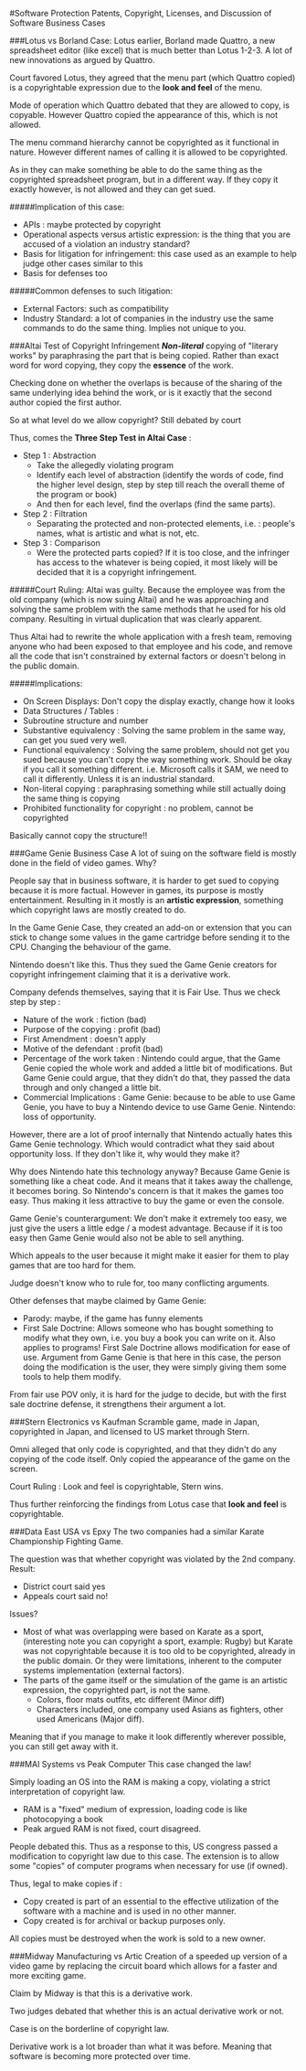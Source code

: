 #Software Protection Patents, Copyright, Licenses, and Discussion of Software Business Cases

###Lotus vs Borland Case:
Lotus earlier, Borland made Quattro, a new spreadsheet editor (like excel)
that is much better than Lotus 1-2-3. A lot of new innovations as argued by
Quattro.

Court favored Lotus, they agreed that the menu part (which Quattro copied) is 
a copyrightable expression due to the **look and feel** of the menu. 

Mode of operation which Quattro debated that they are allowed to copy, is copyable.
However Quattro copied the appearance of this, which is not allowed.

The menu command hierarchy cannot be copyrighted as it functional in nature. However
different names of calling it is allowed to be copyrighted. 

As in they can make something be able to do the same thing as
the copyrighted spreadsheet program, but in a different way. 
If they copy it exactly however, is not allowed and they can get sued.

#####Implication of this case:
- APIs : maybe protected by copyright
- Operational aspects versus artistic expression: is the thing that you
are accused of a violation an industry standard? 
- Basis for litigation for infringement: this case used as an example
to help judge other cases similar to this
- Basis for defenses too

#####Common defenses to such litigation: 
- External Factors: such as compatibility
- Industry Standard: a lot of companies in the industry use the
same commands to do the same thing. Implies not unique to you.

###Altai Test of Copyright Infringement
**_Non-literal_** copying of "literary works" by paraphrasing the part that is being copied.
Rather than exact word for word copying, they copy the **essence** of the work.

Checking done on whether the overlaps is because of the sharing of the same
underlying idea behind the work, or is it exactly that the second author
copied the first author.

So at what level do we allow copyright? Still debated by court

Thus, comes the **Three Step Test in Altai Case** :
- Step 1 : Abstraction
    - Take the allegedly violating program 
    - Identify each level of abstraction (identify the words of code, find
    the higher level design, step by step till reach the overall theme of the program or book) 
    - And then for each level, find the overlaps (find the same parts). 
- Step 2 : Filtration
    - Separating the protected and non-protected elements, i.e. : people's names, 
    what is artistic and what is not, etc.
- Step 3 : Comparison
    - Were the protected parts copied? If it is too close, and the infringer has access to
    the whatever is being copied, it most likely will be decided that it is a copyright infringement.

#####Court Ruling:
Altai was guilty. Because the employee was from the old company (which is now suing Altai)
and he was approaching and solving the same problem with the same methods that he used
for his old company. Resulting in virtual duplication that was clearly apparent.

Thus Altai had to rewrite the whole application with a fresh team, removing anyone who
had been exposed to that employee and his code, and remove all the code that isn't constrained
by external factors or doesn't belong in the public domain.

#####Implications:
- On Screen Displays: Don't copy the display exactly, change how it looks
- Data Structures / Tables : 
- Subroutine structure and number
- Substantive equivalency : Solving the same problem in the same way, can get you sued
very well.
- Functional equivalency : Solving the same problem, should not get you sued because you can't
copy the way something work. Should be okay if you call it something different. i.e. Microsoft calls
it SAM, we need to call it differently. Unless it is an industrial standard.
- Non-literal copying : paraphrasing something while still actually doing the same
thing is copying
- Prohibited functionality for copyright : no problem, cannot be copyrighted

Basically cannot copy the structure!!

###Game Genie Business Case
A lot of suing on the software field is mostly done in the field of 
video games. Why?

People say that in business software, it is harder to get sued to copying because
it is more factual. However in games, its purpose is mostly entertainment. Resulting in 
it mostly is an **artistic expression**, something which copyright laws are mostly 
created to do.

In the Game Genie Case, they created an add-on or extension that you can stick
to change some values in the game cartridge before sending it to the CPU. Changing the
behaviour of the game. 

Nintendo doesn't like this. Thus they sued the Game Genie creators for copyright infringement claiming that
it is a derivative work.

Company defends themselves, saying that it is Fair Use. Thus we check step by step :
- Nature of the work : fiction (bad)
- Purpose of the copying : profit (bad)
- First Amendment : doesn't apply
- Motive of the defendant : profit (bad)
- Percentage of the work taken : Nintendo could argue, that the Game Genie
copied the whole work and added a little bit of modifications. But Game Genie could
argue, that they didn't do that, they passed the data through and only changed a little bit.
- Commercial Implications : Game Genie: because to be able to use Game Genie, you have to buy
a Nintendo device to use Game Genie. Nintendo: loss of opportunity. 

However, there are a lot of proof internally that Nintendo actually hates this 
Game Genie technology. Which would contradict what they said about opportunity loss.
If they don't like it, why would they make it?

Why does Nintendo hate this technology anyway? Because Game Genie is 
something like a cheat code. And it means that it takes away the challenge, it
becomes boring. So Nintendo's concern is that it makes the games too easy. Thus making
it less attractive to buy the game or even the console.

Game Genie's counterargument:  We don't make it extremely too easy, we just give the users
a little edge / a modest advantage. Because if it is too easy then Game Genie would also not
be able to sell anything.

Which appeals to the user because it might make it easier for them to play 
games that are too hard for them.

Judge doesn't know who to rule for, too many conflicting arguments.

Other defenses that maybe claimed by Game Genie:
- Parody: maybe, if the game has funny elements
- First Sale Doctrine: Allows someone who has bought something to modify
what they own, i.e. you buy a book you can write on it. Also applies to programs!
First Sale Doctrine allows modification for ease of use. Argument from Game Genie
is that here in this case, the person doing the modification is the user, they
were simply giving them some tools to help them modify. 

From fair use POV only, it is hard for the judge to decide, but with the
first sale doctrine defense, it strengthens their argument a lot. 

###Stern Electronics vs Kaufman
Scramble game, made in Japan, copyrighted in Japan, and licensed to US
market through Stern.

Omni alleged that only code is copyrighted, and that they didn't do any copying
of the code itself. Only copied the appearance of the game on the screen.

Court Ruling : Look and feel is copyrightable, Stern wins.

Thus further reinforcing the findings from Lotus case that **look and feel** is copyrightable.

###Data East USA vs Epxy
The two companies had a similar Karate Championship Fighting Game. 

The question was that whether copyright was violated by the 2nd company. Result:
- District court said yes
- Appeals court said no!

Issues? 
- Most of what was overlapping were based on Karate as a sport, (interesting note
you can copyright a sport, example: Rugby) but Karate was not copyrightable because it is too old
to be copyrighted, already in the public domain. Or they were limitations, inherent to the computer systems
implementation (external factors).
- The parts of the game itself or the simulation of the game is an artistic 
expression, the copyrighted part, is not the same.
    - Colors, floor mats outfits, etc different (Minor diff)
    - Characters included, one company used Asians as fighters, 
    other used Americans (Major diff).
    
Meaning that if you manage to make it look differently wherever possible,
you can still get away with it.

###MAI Systems vs Peak Computer
This case changed the law!

Simply loading an OS into the RAM is making a copy, violating
a strict interpretation of copyright law.
- RAM is a "fixed" medium of expression, loading code is like photocopying a book
- Peak argued RAM is not fixed, court disagreed.

People debated this. Thus as a response to this, US congress passed a modification
to copyright law due to this case. The extension is to allow some "copies" of computer
programs when necessary for use (if owned).

Thus, legal to make copies if :
- Copy created is part of an essential to the effective utilization of
the software with a machine and is used in no other manner.
- Copy created is for archival or backup purposes only.

All copies must be destroyed when the work is sold to a new owner.

###Midway Manufacturing vs Artic
Creation of a speeded up version of a video game by replacing the circuit board
which allows for a faster and more exciting game.

Claim by Midway is that this is a derivative work.

Two judges debated that whether this is an actual derivative work or not.

Case is on the borderline of copyright law.

Derivative work is a lot broader than what it was before. Meaning that
software is becoming more protected over time.

